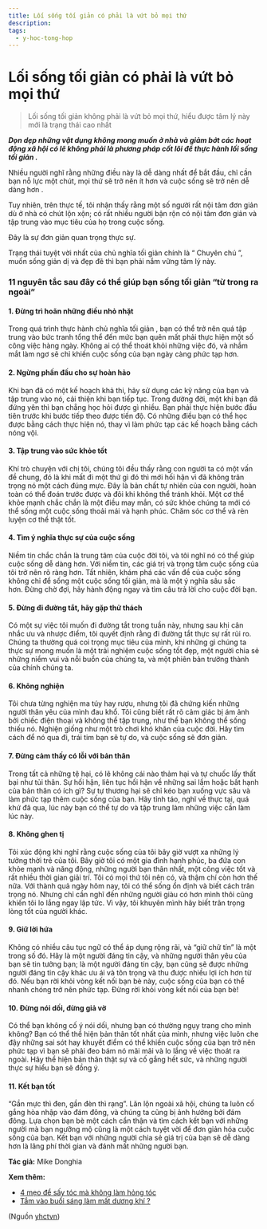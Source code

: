 ```yaml
---
title: Lối sống tối giản có phải là vứt bỏ mọi thứ
description: 
tags:
  - y-hoc-tong-hop
---
```


# Lối sống tối giản có phải là vứt bỏ mọi thứ 

> Lối sống tối giản không phải là vứt bỏ mọi thứ, hiểu được tâm lý này mới là trạng thái cao nhất

***Dọn dẹp những vật dụng không mong muốn ở nhà và giảm bớt các hoạt động xã hội có lẽ không phải là phương pháp cốt lõi để thực hành lối sống tối giản .***

Nhiều người nghĩ rằng những điều này là dễ dàng nhất để bắt đầu, chỉ cần bạn nỗ lực một chút, mọi thứ sẽ trở nên ít hơn và cuộc sống sẽ trở nên dễ dàng hơn .

Tuy nhiên, trên thực tế, tôi nhận thấy rằng một số người rất nội tâm đơn giản dù ở nhà có chút lộn xộn; có rất nhiều người bận rộn có nội tâm đơn giản và tập trung vào mục tiêu của họ trong cuộc sống.

Đây là sự đơn giản quan trọng thực sự.

Trạng thái tuyệt vời nhất của chủ nghĩa tối giản chính là “ Chuyên chú ”, muốn sống giản dị và đẹp đẽ thì bạn phải nắm vững tâm lý này.

### 11 nguyên tắc sau đây có thể giúp bạn sống tối giản “từ trong ra ngoài”

#### 1. Đừng trì hoãn những điều nhỏ nhặt

Trong quá trình thực hành chủ nghĩa tối giản , bạn có thể trở nên quá tập trung vào bức tranh tổng thể đến mức bạn quên mất phải thực hiện một số công việc hàng ngày. Không ai có thể thoát khỏi những việc đó, và nhắm mắt làm ngơ sẽ chỉ khiến cuộc sống của bạn ngày càng phức tạp hơn.

#### 2. Ngừng phấn đấu cho sự hoàn hảo

Khi bạn đã có một kế hoạch khả thi, hãy sử dụng các kỹ năng của bạn và tập trung vào nó, cải thiện khi bạn tiếp tục. Trong đường đời, một khi bạn đã đứng yên thì bạn chẳng học hỏi được gì nhiều. Bạn phải thực hiện bước đầu tiên trước khi bước tiếp theo được tiến độ. Có những điều bạn có thể học được bằng cách thực hiện nó, thay vì làm phức tạp các kế hoạch bằng cách nóng vội.

#### 3. Tập trung vào sức khỏe tốt

Khí trò chuyện với chị tôi, chúng tôi đều thấy rằng con người ta có một vấn đề chung, đó là khi mất đi một thứ gì đó thì mới hối hận vì đã không trân trọng nó một cách đúng mực. Đây là bản chất tự nhiên của con người, hoàn toàn có thể đoán trước được và đôi khi không thể tránh khỏi. Một cơ thể khỏe mạnh chắc chắn là một điều may mắn, có sức khỏe chúng ta mới có thể sống một cuộc sống thoải mái và hạnh phúc. Chăm sóc cơ thể và rèn luyện cơ thể thật tốt.

#### 4. Tìm ý nghĩa thực sự của cuộc sống

Niềm tin chắc chắn là trung tâm của cuộc đời tôi, và tôi nghĩ nó có thể giúp cuộc sống dễ dàng hơn. Với niềm tin, các giá trị và trọng tâm cuộc sống của tôi trở nên rõ ràng hơn. Tất nhiên, khám phá các vấn đề của cuộc sống không chỉ để sống một cuộc sống tối giản, mà là một ý nghĩa sâu sắc hơn. Đừng chờ đợi, hãy hành động ngay và tìm câu trả lời cho cuộc đời bạn.

#### 5. Đừng đi đường tắt, hãy gặp thử thách

Có một sự việc tôi muốn đi đường tắt trong tuần này, nhưng sau khi cân nhắc ưu và nhược điểm, tôi quyết định rằng đi đường tắt thực sự rất rủi ro. Chúng ta thường quá coi trọng mục tiêu của mình, khi những gì chúng ta thực sự mong muốn là một trải nghiệm cuộc sống tốt đẹp, một người chia sẻ những niềm vui và nỗi buồn của chúng ta, và một phiên bản trưởng thành của chính chúng ta.

#### 6. Không nghiện

Tôi chưa từng nghiện ma túy hay rượu, nhưng tôi đã chứng kiến ​​những người thân yêu của mình đau khổ. Tôi cũng biết rất rõ cảm giác bị ám ảnh bởi chiếc điện thoại và không thể tập trung, như thể bạn không thể sống thiếu nó. Nghiện giống như một trò chơi khó khăn của cuộc đời. Hãy tìm cách để nó qua đi, trái tim bạn sẽ tự do, và cuộc sống sẽ đơn giản.

#### 7. Đừng cảm thấy có lỗi với bản thân

Trong tất cả những tệ hại, có lẽ không cái nào thảm hại và tự chuốc lấy thất bại như tủi thân. Sự hối hận, liên tục hối hận về những sai lầm hoặc bất hạnh của bản thân có ích gì? Sự tự thương hại sẽ chỉ kéo bạn xuống vực sâu và làm phức tạp thêm cuộc sống của bạn. Hãy tỉnh táo, nghĩ về thực tại, quá khứ đã qua, lúc này bạn có thể tự do và tập trung làm những việc cần làm lúc này.

#### 8. Không ghen tị

Tôi xúc động khi nghĩ rằng cuộc sống của tôi bây giờ vượt xa những lý tưởng thời trẻ của tôi. Bây giờ tôi có một gia đình hạnh phúc, ba đứa con khỏe mạnh và năng động, những người bạn thân nhất, một công việc tốt và rất nhiều thời gian giải trí. Tôi có mọi thứ tôi nên có, và thậm chí còn hơn thế nữa. Với thành quả ngày hôm nay, tôi có thể sống ổn định và biết cách trân trọng nó. Nhưng chỉ cần nghĩ đến những người giàu có hơn mình thôi cũng khiến tôi lo lắng ngay lập tức. Vì vậy, tôi khuyên mình hãy biết trân trọng lòng tốt của người khác.

#### 9. Giữ lời hứa

Không có nhiều câu tục ngữ có thể áp dụng rộng rãi, và “giữ chữ tín” là một trong số đó. Hãy là một người đáng tin cậy, và những người thân yêu của bạn sẽ tin tưởng bạn; là một người đáng tin cậy, bạn cũng sẽ được những người đáng tin cậy khác ưu ái và tôn trọng và thu được nhiều lợi ích hơn từ đó. Nếu bạn rời khỏi vòng kết nối bạn bè này, cuộc sống của bạn có thể nhanh chóng trở nên phức tạp. Đừng rời khỏi vòng kết nối của bạn bè!

#### 10. Đừng nói dối, đừng giả vờ

Có thể bạn không cố ý nói dối, nhưng bạn có thường ngụy trang cho mình không? Bạn có thể thể hiện bản thân tốt nhất của mình, nhưng việc luôn che đậy những sai sót hay khuyết điểm có thể khiến cuộc sống của bạn trở nên phức tạp vì bạn sẽ phải đeo bám nó mãi mãi và lo lắng về việc thoát ra ngoài. Hãy thể hiện bản thân thật sự và cố gắng hết sức, và những người thực sự hiểu bạn sẽ đồng ý.

#### 11. Kết bạn tốt

“Gần mực thì đen, gần đèn thì rạng”. Lăn lộn ngoài xã hội, chúng ta luôn cố gắng hòa nhập vào đám đông, và chúng ta cũng bị ảnh hưởng bởi đám đông. Lựa chọn bạn bè một cách cẩn thận và tìm cách kết bạn với những người mà bạn ngưỡng mộ cũng là một cách tuyệt vời để đơn giản hóa cuộc sống của bạn. Kết bạn với những người chia sẻ giá trị của bạn sẽ dễ dàng hơn là lãng phí thời gian và đánh mất những người bạn.

**Tác giả:** Mike Donghia

**Xem thêm:**

* [4 mẹo để sấy tóc mà không làm hỏng tóc](/yhctvn/4-meo-de-say-toc-ma-khong-lam-hong-toc/)
* [Tắm vào buổi sáng làm mất dương khí ?](/yhctvn/tam-vao-buoi-sang-lam-mat-duong-khi/)

(Nguồn <a href="https://yhctvn.com/loi-song-toi-gian-co-phai-la-vut-bo-moi-thu/" target="_blank">yhctvn</a>)
